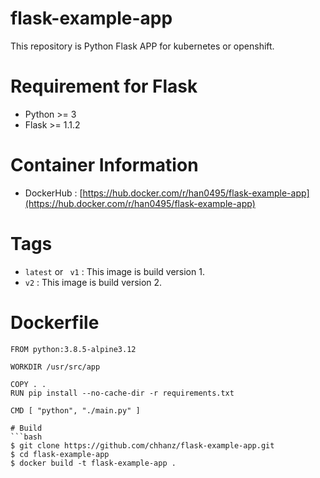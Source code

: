 # flask-example-app
This repository is Python Flask APP for kubernetes or openshift.   
    
# Requirement for Flask
* Python >= 3
* Flask >= 1.1.2   

# Container Information
* DockerHub : [https://hub.docker.com/r/han0495/flask-example-app](https://hub.docker.com/r/han0495/flask-example-app)   
   
# Tags
+ `latest` or ` v1`   : This image is build version 1.   
+ `v2` : This image is build version 2.   
    
# Dockerfile
```docker
FROM python:3.8.5-alpine3.12

WORKDIR /usr/src/app

COPY . .
RUN pip install --no-cache-dir -r requirements.txt

CMD [ "python", "./main.py" ]

# Build
```bash
$ git clone https://github.com/chhanz/flask-example-app.git
$ cd flask-example-app
$ docker build -t flask-example-app .
```
